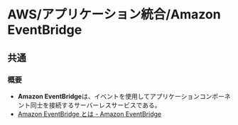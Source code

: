 # AWS/アプリケーション統合/Amazon EventBridge

## 共通

### 概要

- **Amazon EventBridge**は、イベントを使用してアプリケーションコンポーネント同士を接続するサーバーレスサービスである。
- [Amazon EventBridge とは - Amazon EventBridge](https://docs.aws.amazon.com/ja_jp/eventbridge/latest/userguide/eb-what-is.html)
